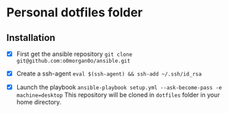 # Personal dotfiles folder

## Installation

- [x] First get the ansible repository `git clone git@github.com:o0morgan0o/ansible.git`

- [x] Create a ssh-agent `eval $(ssh-agent) && ssh-add ~/.ssh/id_rsa`

- [x] Launch the playbook `ansible-playbook setup.yml --ask-become-pass -e machine=desktop`
      This repository will be cloned in `dotfiles` folder in your home directory.
